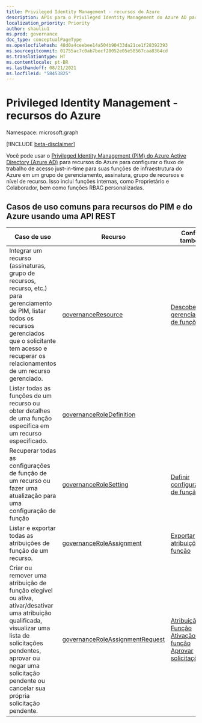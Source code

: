 ```yaml
---
title: Privileged Identity Management - recursos do Azure
description: APIs para o Privileged Identity Management do Azure AD para gerenciar recursos do Azure.
localization_priority: Priority
author: shauliu1
ms.prod: governance
doc_type: conceptualPageType
ms.openlocfilehash: 48d0a4ceebee14a504b90433da21ce1f28392393
ms.sourcegitcommit: 01755ac7c0ab7becf28052e05e58567caa8364cd
ms.translationtype: HT
ms.contentlocale: pt-BR
ms.lasthandoff: 08/21/2021
ms.locfileid: "58453825"
---
```

# <a name="privileged-identity-management---azure-resources"></a>Privileged Identity Management - recursos do Azure

Namespace: microsoft.graph

[!INCLUDE [beta-disclaimer](../../includes/beta-disclaimer.md)]

Você pode usar o [Privileged Identity Management (PIM) do Azure Active Directory (Azure AD)](/azure/active-directory/privileged-identity-management/pim-configure) para recursos do Azure para configurar o fluxo de trabalho de acesso just-in-time para suas funções de infraestrutura do Azure em um grupo de gerenciamento, assinatura, grupo de recursos e nível de recurso. Isso inclui funções internas, como Proprietário e Colaborador, bem como funções RBAC personalizadas.

## <a name="common-use-cases-for-pim-and-azure-resources-using-a-rest-api"></a>Casos de uso comuns para recursos do PIM e do Azure usando uma API REST

| Caso de uso | Recurso | Confira também |
| --- | --- | --- |
| Integrar um recurso (assinaturas, grupo de recursos, recurso, etc.) para gerenciamento de PIM, listar todos os recursos gerenciados que o solicitante tem acesso e recuperar os relacionamentos de um recurso gerenciado. | [governanceResource](governanceresource.md) | [Descoberta e gerenciamento de funções](/azure/active-directory/privileged-identity-management/pim-resource-roles-discover-resources) |
| Listar todas as funções de um recurso ou obter detalhes de uma função específica em um recurso especificado. | [governanceRoleDefinition](governanceroledefinition.md) |  |
| Recuperar todas as configurações de função de um recurso ou fazer uma atualização para uma configuração de função | [governanceRoleSetting](governancerolesetting.md) | [Definir configuração de função](/azure/active-directory/privileged-identity-management/pim-resource-roles-configure-role-settings) |
| Listar e exportar todas as atribuições de função de um recurso. | [governanceRoleAssignment](governanceroleassignment.md) | [Exportar atribuições de função](/azure/active-directory/privileged-identity-management/azure-pim-resource-rbac#export-role-assignments-with-children) |
| Criar ou remover uma atribuição de função elegível ou ativa, ativar/desativar uma atribuição qualificada, visualizar uma lista de solicitações pendentes, aprovar ou negar uma solicitação pendente ou cancelar sua própria solicitação pendente. | [governanceRoleAssignmentRequest](governanceroleassignmentrequest.md) | [Atribuição de Função](/azure/active-directory/privileged-identity-management/pim-resource-roles-assign-roles)<br/>[Ativação de função](/azure/active-directory/privileged-identity-management/pim-resource-roles-activate-your-roles)<br/>[Aprovar solicitações](/azure/active-directory/privileged-identity-management/azure-ad-pim-approval-workflow) |

<!-- uuid: 8fcb5dbc-d5aa-4681-8e31-b001d5168d79
2015-10-25 14:57:30 UTC -->
<!--
{
  "type": "#page.annotation",
  "description": "Service root",
  "keywords": "",
  "section": "documentation",
  "tocPath": "",
  "suppressions": []
}
-->

